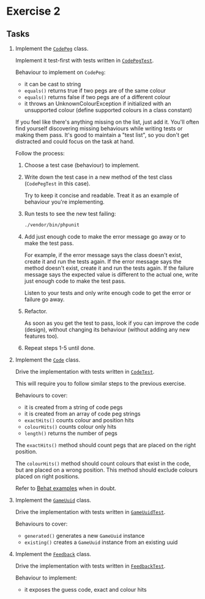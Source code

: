 # Exercise 2

## Tasks

1. Implement the [`CodePeg`](../src/Game/CodePeg.php) class.

    Implement it test-first with tests written in [`CodePegTest`](../tests/Game/CodePegTest.php).

    Behaviour to implement on `CodePeg`:

    * it can be cast to string
    * `equals()` returns true if two pegs are of the same colour
    * `equals()` returns false if two pegs are of a different colour
    * it throws an UnknownColourException if initialized with an unsupported colour (define supported colours in a class constant)

    If you feel like there's anything missing on the list, just add it.
    You'll often find yourself discovering missing behaviours while writing tests or making them pass.
    It's good to maintain a "test list", so you don't get distracted and could focus on the task at hand.

    Follow the process:

    1. Choose a test case (behaviour) to implement.
    2. Write down the test case in a new method of the test class (`CodePegTest` in this case).
    
       Try to keep it concise and readable. Treat it as an example of behaviour you're implementing.
       
    3. Run tests to see the new test failing:

        ```bash
        ./vendor/bin/phpunit
        ```

    4. Add just enough code to make the error message go away or to make the test pass.

       For example, if the error message says the class doesn't exist, create it and run the tests again.
       If the error message says the method doesn't exist, create it and run the tests again.
       If the failure message says the expected value is different to the actual one, write just enough code
       to make the test pass.

       Listen to your tests and only write enough code to get the error or failure go away.

    5. Refactor.

       As soon as you get the test to pass, look if you can improve the code (design), without changing its behaviour
       (without adding any new features too).

    6. Repeat steps 1-5 until done.

3. Implement the [`Code`](../src/Game/Code.php) class.
   
    Drive the implementation with tests written in [`CodeTest`](../tests/Game/CodeTest.php).

    This will require you to follow similar steps to the previous exercise.

    Behaviours to cover:

    * it is created from a string of code pegs
    * it is created from an array of code peg strings
    * `exactHits()` counts colour and position hits
    * `colourHits()` counts colour only hits
    * `length()` returns the number of pegs

    The `exactHits()` method should count pegs that are placed on the right position.

    The `colourHits()` method should count colours that exist in the code, but are placed on a wrong position.
    This method should exclude colours placed on right positions.

    Refer to [Behat examples](../features/playing_mastermind.feature) when in doubt.

4. Implement the [`GameUuid`](../src/Game/GameUuid.php) class.

    Drive the implementation with tests written in [`GameUuidTest`](../tests/Game/GameUuidTest.php).

    Behaviours to cover:
    
    * `generated()` generates a new `GameUuid` instance
    * `existing()` creates a `GameUuid` instance from an existing uuid

5. Implement the [`Feedback`](../src/Game/Feedback.php) class.

    Drive the implementation with tests written in [`FeedbackTest`](../tests/Game/FeedbackTest.php).

    Behaviour to implement:
    
    * it exposes the guess code, exact and colour hits
